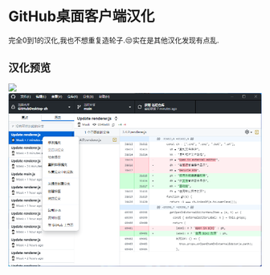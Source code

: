 # GitHub桌面客户端汉化
完全0到1的汉化,我也不想重复造轮子.😒实在是其他汉化发现有点乱.

## 汉化预览
![](https://github.com/wroldLove/GitHubDesktop-zh/blob/main/Preview.png)
![](https://github.com/Hoolib/GitHubDesktop-zh/blob/main/image.png)
